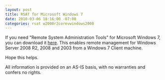 ```yaml
---
layout: post
title: RSAT for Microsoft Windows 7
date: 2010-03-06 18:16:00 -07:00
categories: rsat w2008r2corevwindows2008
---
```

If you need "Remote System Administration Tools" for Microsoft Windows 7, you can download it [here][external-link].
This enables remote management for Windows Server 2008 R2, 2008 and 2003 from a Windows 7 Client machine.

Hope this helps.

All information is provided on an AS-IS basis, with no warranties and confers no rights.

[external-link]: http://www.microsoft.com/downloads/details.aspx?displaylang=en&amp;FamilyID=7d2f6ad7-656b-4313-a005-4e344e43997d
